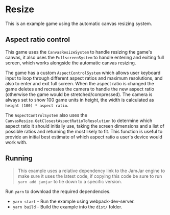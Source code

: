 # Resize

This is an example game using the automatic canvas resizing system.

## Aspect ratio control

This game uses the `CanvasResizeSystem` to handle resizing the game's canvas, it also uses the `FullscreenSystem` to
handle entering and exiting full screen, which works alongside the automatic canvas resizing.

The game has a custom `AspectControlSystem` which allows user keyboard input to loop through different aspect ratios
and maximum resolutions, and also to enter and exit full screen. When the aspect ratio is changed the game deletes
and recreates the camera to handle the new aspect ratio (otherwise the game would be stretched/compressed). The camera
is always set to show 100 game units in height, the width is calculated as `height (100) * aspect ratio`.

The `AspectControlSystem` also uses the `CanvasResize.GetClosestAspectRatioToResolution` to determine which aspect
ratio it should initially use, taking the screen dimensions and a list of possible ratios and returning the most
likely to fit. This function is useful to provide an initial best estimate of which aspect ratio a user's device
would work with.

## Running

> This example uses a relative dependency link to the JamJar engine to make sure it uses the latest code, if copying
> this code be sure to run `yarn add jamjar` to tie down to a specific version.

Run `yarn` to download the required dependencies.

* `yarn start` - Run the example using webpack-dev-server.
* `yarn build` - Build the example into the `dist/` folder.
